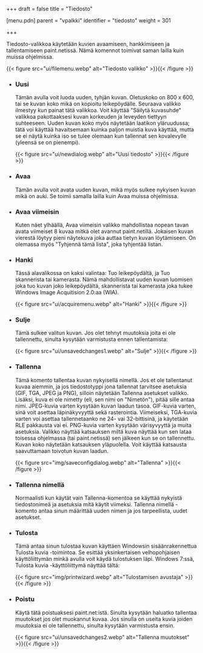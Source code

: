 +++
draft = false
title = "Tiedosto"

[menu.pdn]
    parent = "vpalkki"
    identifier = "tiedosto"
    weight = 301

+++

Tiedosto-valikkoa käytetään kuvien avaamiseen, hankkimiseen ja tallentamiseen paint.netissä. Nämä komennot toimivat saman lailla kuin muissa ohjelmissa.

{{< figure src="ui/filemenu.webp" alt="Tiedosto valikko" >}}{{< /figure >}}

* ### Uusi

    Tämän avulla voit luoda uuden, tyhjän kuvan. Oletuskoko on 800 x 600, tai se kuvan koko mikä on kopioitu leikepöydälle. Seuraava valikko
    ilmestyy kun painat tätä valikkoa. Voit käyttää "Säilytä kuvasuhde" valikkoa pakottaaksesi kuvan korkeuden ja leveyden tiettyyn suhteeseen.
    Uuden kuvan koko myös näytetään laatikon yläruudussa; tätä voi käyttää havaitsemaan kuinka paljon muistia kuva käyttää, mutta se ei näytä kuinka
    iso se tulee olemaan kun tallennat sen kovalevylle (yleensä se on pienempi).

    {{< figure src="ui/newdialog.webp" alt="Uusi tiedosto" >}}{{< /figure >}}

* ### Avaa

    Tämän avulla voit avata uuden kuvan, mikä myös sulkee nykyisen kuvan mikä on auki. Se toimii samalla lailla kuin Avaa muissa ohjelmissa.

* ### Avaa viimeisin

    Kuten näet ylhäällä, Avaa viimeisin valikko mahdollistaa nopean tavan avata viimeiset 8 kuvaa mitkä olet avannut paint.netillä. Jokaisen kuvan
    vierestä löytyy pieni näytekuva joka auttaa tietyn kuvan löytämiseen. On olemassa myös "Tyhjennä tämä lista", joka tyhjentää listan.

* ### Hanki

    Tässä alavalikossa on kaksi valintaa: Tuo leikepöydältä, ja Tuo skannerista tai kamerasta. Nämä mahdollistavat uuden kuvan luomisen joka tuo
    kuvan joko leikepöydältä, skannerista tai kamerasta joka tukee Windows Image Acquitision 2.0:aa (WIA).

    {{< figure src="ui/acquiremenu.webp" alt="Hanki" >}}{{< /figure >}}

* ### Sulje

    Tämä sulkee valitun kuvan. Jos olet tehnyt muutoksia joita ei ole tallennettu, sinulta kysytään varmistusta ennen tallentamista:

    {{< figure src="ui/unsavedchanges1.webp" alt="Sulje" >}}{{< /figure >}}

* ### Tallenna

    Tämä komento tallentaa kuvan nykyisellä nimellä. Jos et ole tallentanut kuvaa aiemmin, ja jos tiedostotyppi jona tallennat tarvitsee asetuksia
    (GIF, TGA, JPEG ja PNG), silloin näytetään Tallenna asetukset valikko. Lisäksi, kuva ei ole nimetty (eli, sen nimi on "Nimetön"), pitää sille
    antaa nimi. JPEG-kuvia varten kysytään kuvan laadun tasoa. GIF-kuvia varten, sinä voit asettaa läpinäkyvyyttä sekä rasterointia. Viimeiseksi,
    TGA-kuvia varten voi asettaa tallennetaanko ne 24- vai 32-bittisinä, ja käytetään RLE pakkausta vai ei. PNG-kuvia varten kysytään värisyvyyttä
    ja muita asetuksia. Valikko näyttää katsauksen miltä kuva näyttää kun sen lataa toisessa ohjelmassa (tai paint.netissä) sen jälkeen kun se on
    tallennettu. Kuvan koko näytetään katsauksen yläpuolella. Voit käyttää katsausta saavuttamaan toivotun kuvan laadun.

    {{< figure src="img/saveconfigdialog.webp" alt="Tallenna" >}}{{< /figure >}}

* ### Tallenna nimellä

    Normaalisti kun käytät vain Tallenna-komentoa se käyttää nykyistä tiedostonimeä ja asetuksia mitä käytit viimeksi. Tallenna nimellä -komento antaa sinun määrittää uuden nimen ja jos tarpeellista, uudet asetukset.

* ### Tulosta

    Tämä antaa sinun tulostaa kuvan käyttäen Windowsin sisäänrakennettua Tulosta kuvia -toimintoa. Se esittää yksinkertaisen velhopohjaisen käyttöliittymän minkä avulla voit käydä tulostuksen läpi.
    Windows 7:ssä, Tulosta kuvia -käyttöliittymä näyttää tältä:

    {{< figure src="img/printwizard.webp" alt="Tulostamisen avustaja" >}}{{< /figure >}}

* ### Poistu

    Käytä tätä poistuaksesi paint.net:istä. Sinulta kysytään haluatko tallentaa muutokset jos olet muokannut kuvaa. Jos sinulla on useita kuvia joiden muutoksia ei ole tallennettu, sinulta kysytään varmistusta ensin.

    {{< figure src="ui/unsavedchanges2.webp" alt="Tallenna muutokset" >}}{{< /figure >}}
